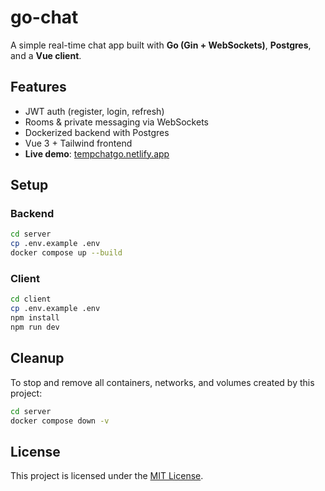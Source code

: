 # go-chat

A simple real-time chat app built with **Go (Gin + WebSockets)**, **Postgres**, and a **Vue client**.  

## Features

- JWT auth (register, login, refresh)
- Rooms & private messaging via WebSockets
- Dockerized backend with Postgres
- Vue 3 + Tailwind frontend
- **Live demo**: [tempchatgo.netlify.app](https://tempchatgo.netlify.app)

## Setup

### Backend

```sh
cd server
cp .env.example .env
docker compose up --build
```

### Client

```sh
cd client
cp .env.example .env
npm install
npm run dev
```

## Cleanup

To stop and remove all containers, networks, and volumes created by this project:

```sh
cd server
docker compose down -v
```

## License

This project is licensed under the [MIT License](LICENSE).
